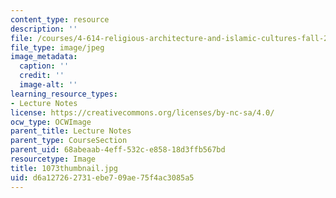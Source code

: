 ```yaml
---
content_type: resource
description: ''
file: /courses/4-614-religious-architecture-and-islamic-cultures-fall-2002/d6a127262731ebe709ae75f4ac3085a5_1073thumbnail.jpg
file_type: image/jpeg
image_metadata:
  caption: ''
  credit: ''
  image-alt: ''
learning_resource_types:
- Lecture Notes
license: https://creativecommons.org/licenses/by-nc-sa/4.0/
ocw_type: OCWImage
parent_title: Lecture Notes
parent_type: CourseSection
parent_uid: 68abeaab-4eff-532c-e858-18d3ffb567bd
resourcetype: Image
title: 1073thumbnail.jpg
uid: d6a12726-2731-ebe7-09ae-75f4ac3085a5
---
```

